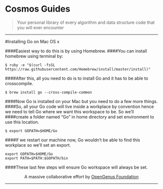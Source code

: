 # Cosmos Guides
> Your personal library of every algorithm and data structure code that you will ever encounter


---
#Installing Go on Mac OS x

####Easiest way to do this is by using Homebrew.
####You can install homebrew using terminal by:

```$ ruby -e "$(curl -fsSL https://raw.githubusercontent.com/Homebrew/install/master/install)" ```

####After this, all you need to do is to install Go and it has to be able to crosscompile.

```$ brew install go --cross-compile-common ```

####Now Go is installed on your Mac but you need to do a few more things.
####So, all your Go code will live inside a workplace by convention hence we need to tell Go where we want this workspace to be. So we’ll ####create a folder named “Go” in home directory and set environment to use this location.

```$ mkdir $HOME/Go
$ export GOPATH=$HOME/Go 
```

####If we restart our machine now, Go wouldn’t be able to find this workplace so we’ll set an export.

```$ open $HOME/.bash_profile
export GOPATH=$HOME/Go
export PATH=$PATH:$GOPATH/bin 
```

####These last few steps will ensure Go workspace will always be set.

<p align="center">
	A massive collaborative effort by <a href="https://github.com/OpenGenus/cosmos">OpenGenus Foundation</a> 
</p>

---
